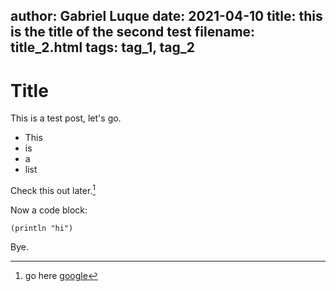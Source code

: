 author: Gabriel Luque
date: 2021-04-10
title: this is the title of the second test
filename: title_2.html
tags: tag_1, tag_2
---

# Title

This is a test post, let's go.

- This
- is
- a
- list

Check this out later.[^samplefoot]

Now a code block:

```language-clojure
(println "hi")
```

Bye.

[^samplefoot]: go here [google](google.com)
